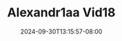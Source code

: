 --- 
title: "Alexandr1aa Vid18"
description: "download bokeh Alexandr1aa Vid18   video full terbaru"
date: 2024-09-30T13:15:57-08:00
file_code: "2y829w5hy4pj"
draft: false
cover: "l7t1l3soobr5e0bi.jpg"
tags: ["indo", "bokep-indo", "bokep-viral", "bokep-ig"]
length: 29
fld_id: "1483120"
foldername: "Alexandr1aa"
categories: ["Alexandr1aa"]
views: 0
---
